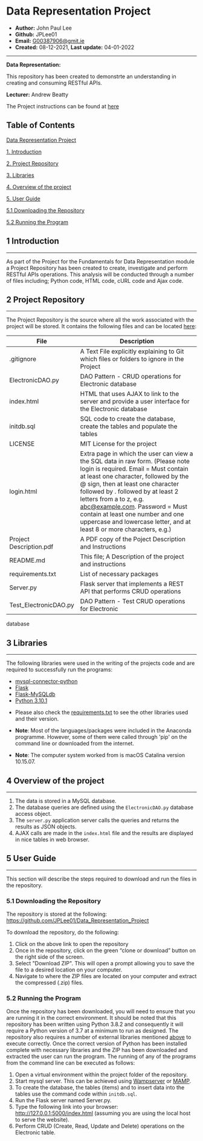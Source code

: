 # Data Representation Project

* **Author:** John Paul Lee
* **Github:** JPLee01
* **Email:** G00387906@gmit.ie
* **Created:** 08-12-2021, **Last update:** 04-01-2022
------------------------------------------------------------------------------------------------
**Data Representation:** 

This repository has been created to demonstrte an understanding in creating and consuming RESTful APIs.

**Lecturer:** Andrew Beatty

The Project instructions can be found at [here](https://github.com/JPLee01/Data_Representation_Project/blob/main/Project%20Description.pdf)

**Table of Contents**
------------------------------------------------------------------------------------------------

[Data Representation Project](#Data-Representation-Project)

[1. Introduction](#1-introduction)

[2. Project Repository](#2-project-repository)

[3. Libraries](#3-Libraries)

[4. Overview of the project](#4-Overview-of-the-project)

[5. User Guide](#5-User-Guide)

  [5.1 Downloading the Repository](#5.1-Downloading-the-Repository)

  [5.2  Running the Program](#5.2-Running-the-Program)

## 1 Introduction
------------------------------------------------------------------------------------------------
As part of the Project for the Fundamentals for Data Representation module a Project Repository has been created to create, investigate and perform RESTful APIs operations. This analysis will be conducted through a number of files including; Python code, HTML code, cURL code and Ajax code.

## 2 Project Repository
------------------------------------------------------------------------------------------------
The Project Repository is the source where all the work associated with
the project will be stored. It contains the following files and can be
located [here](https://github.com/JPLee01/Data_Representation_Project):

  **File**    |     **Description**
  ---------   |   --------------------------------------------------------
  .gitignore | A Text File explicitly explaining to Git which files or folders to ignore in the Project
  ElectronicDAO.py | DAO Pattern - CRUD operations for Electronic database  
  index.html |  HTML that uses AJAX to link to the server and provide a user interface for the Electronic database 
  initdb.sql | SQL code to create the database, create the tables and populate the tables
  LICENSE     |    MIT License for the project
  login.html | Extra page in which the user can view a the SQL data in raw form. (Please note login is required. Email = Must contain at least one character, followed by the @ sign, then at least one character followed by . followed by at least 2 letters from a to z, e.g. abc@example.com. Password = Must contain at least one number and one uppercase and lowercase letter, and at least 8 or more characters, e.g.)
  Project Description.pdf | A PDF copy of the Poject Description and Instructions
  README.md   |    This file; A Description of the project and instructions
  requirements.txt | List of necessary packages 
  Server.py |  Flask server that implements a REST API that performs CRUD operations
  Test_ElectronicDAO.py | DAO Pattern - Test CRUD operations for Electronic
  database
                                          
## 3  Libraries
------------------------------------------------------------------------------------------------
The following libraries were used in the writing of the projects code and are required to successfully run the programs:
- [mysql-connector-python](https://pypi.org/project/mysql-connector-python/)
- [Flask](https://pypi.org/project/Flask/)
- [Flask-MySQLdb](https://pypi.org/project/Flask-MySQLdb/)
- [Python 3.10.1](https://www.python.org/downloads/release/python-3101/)

* Please also check the [requirements.txt](https://github.com/JPLee01/Data_Representation_Project/blob/main/Requirements.txt) to see the other libraries used and their version.

* **Note**: Most of the languages/packages were included in the Anaconda programme. However, some of them were called through 'pip' on the command line or downloaded from the internet.

* **Note**: The computer system worked from is macOS Catalina version 10.15.07.

## 4  Overview of the project
------------------------------------------------------------------------------------------------   
1.  The data is stored in a MySQL database.
2.  The database queries are defined using the ```ElectronicDAO.py``` database access object.
3.  The ```server.py``` application server calls the queries and returns the results as JSON objects.
4.  AJAX calls are made in the ```index.html``` file and the results are displayed in nice tables in web browser.

## 5 User Guide
------------------------------------------------------------------------------------------------
This section will describe the steps required to download and run the files in the repository.

### 5.1 Downloading the Repository
The repository is stored at the following: https://github.com/JPLee01/Data_Representation_Project

To download the repository, do the following:
1.  Click on the above link to open the repository
2.  Once in the repository, click on the green “clone or download” button on the right side of the screen.
3.  Select "Download ZIP". This will open a prompt allowing you to save the file to a desired location on your computer.
4.  Navigate to where  the ZIP files are located on your computer and extract the compressed (.zip) files.

### 5.2 Running the Program
Once the repository has been downloaded, you will need to ensure that you are running it in the correct environment. It should be noted that this repository has been written using Python 3.8.2 and consequently it will require a Python version of 3.7 at a minimum to run as designed. The repository also requires a number of external libraries mentioned [above](#3-Libraries) to execute correctly. Once the correct version of Python has been installed complete with necessary libraries and the ZIP has been downloaded and extracted the user can run the program. The running of any of the programs from the command line can be executed as follows:
1. Open a virtual environment within the project folder of the repository.
2. Start mysql server. This can be achieved using [Wampserver](https://www.wampserver.com/en/) or [MAMP](https://www.mamp.info/en/windows/).
3. To create the database, the tables (items) and to insert data into the tables use the command code within ```initdb.sql```.
4. Run the Flask server named Server.py.
5. Type the following link into your browser: <http://127.0.0.1:5000/index.html> (assuming you are using the local host to serve the website).
6. Perform CRUD (Create, Read, Update and Delete) operations on the Electronic table.


